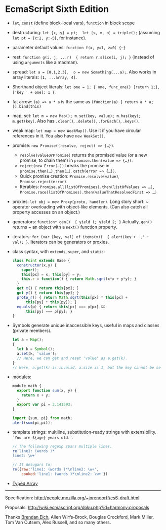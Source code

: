 EcmaScript Sixth Edition
========================


- `let`, `const` (define block-local vars), `function` in block scope

- destructuring: `let {x, y} = pt;  let [s, v, o] = triple();`
  (assuming `let pt = {x:2, y:-5}`, for instance).

- parameter default values: `function f(x, y=1, z=0) {⋯}`

- rest: `function g(i, j, ...r)  { return r.slice(i, j); }`
  (instead of using `arguments` like a madman).

- spread: `let a = [0,1,2,3],  o = new Something(...a);`. Also works in array
  literals: `[1, ...array, 4]`.

- Shorthand object literals:
  `let one = 1; { one, func_one() {return 1;}, ['key ' + one]: 1 }`.

- fat arrow: `(a) => a * a` is the same as
  `(function(a) { return a * a; }).bind(this)`

- map, set: `let m = new Map(); m.set(key, value); m.has(key); m.get(key)`.
  Also has `.clear()`, `.delete()`, `.forEach()`, `.keys()`.

- weak map: `let map = new WeakMap()`.
  Use it if you have circular references in it.
  You also have `new WeakSet()`.

- promise: `new Promise((resolve, reject) => {…})`.
  * `resolve(valueOrPromise)` returns the promised value (or a new promise, to
    chain them) in `promise.then(value => {…})`.
  * `reject(new Error(…))` breaks the promise in
    `promise.then(…).then(…).catch(error => {…})`.
  * Quick promise creation: `Promise.resolve(value)`, `Promise.reject(error)`.
  * Iterables: `Promise.all(listOfPromises).then(listOfValues => …)`,
    `Promise.race(listOfPromises).then(valueThatResolvedFirst => …)`

- proxies: `let obj = new Proxy(proto, handler)`.
  Long story short: ~ operator overloading with object-like elements.
  (Can also catch all property accesses on an object.)

- generators: `function* gen()  { yield 1; yield 2; }`
  Actually, `gen()` returns ~ an object with a `next()` function property.

- iterators: `for (var [key, val] of items(x))  { alert(key + ',' + val); }`.
  Iterators can be generators or proxies.

- class syntax, with `extends`, `super`, and `static`:
  ```javascript
  class Point extends Base {
    constructor(x,y) {
      super();
      this[px] = x, this[py] = y;
      this.r = function() { return Math.sqrt(x*x + y*y); }
    }
    get x() { return this[px]; }
    get y() { return this[py]; }
    proto_r() { return Math.sqrt(this[px] * this[px] +
        this[py] * this[py]); }
    equals(p) { return this[px] === p[px] &&
        this[py] === p[py]; }
  }
  ```

- Symbols generate unique inaccessible keys, useful in maps and classes (private
  members).
  ```javascript
  let a = Map();
  {
    let k = Symbol();
    a.set(k, 'value');
    // Here, we can get and reset 'value' as a.get(k).
  }
  // Here, a.get(k) is invalid, a.size is 1, but the key cannot be seen.
  ```

- modules:
  ```javascript
  module math {
    export function sum(x, y) {
      return x + y;
    }
    export var pi = 3.141593;
  }

  import {sum, pi} from math;
  alert(sum(pi,pi));
  ```

- template strings: multiline, substitution-ready strings with extensibility.
  `` `You are ${age} years old.` ``.
  ```javascript
  // The following regexp spans multiple lines.
  re`line1: (words )*
  line2: \w+`
  
  // It desugars to:
  re({raw:'line1: (words )*\nline2: \w+',
      cooked:'line1: (words )*\nline2: \w+'})
  ```

- [Typed Array][]

[Typed Array]: http://www.khronos.org/registry/typedarray/specs/latest/

- - -

Specification: <http://people.mozilla.org/~jorendorff/es6-draft.html>

Proposals: <http://wiki.ecmascript.org/doku.php?id=harmony:proposals>

Thanks [Brendan Eich](http://brendaneich.com/), Allen Wirfs-Brock, Douglas
Crockford, Mark Miller, Tom Van Cutsem, Alex Russell, and so many others.
